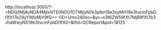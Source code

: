 http://localhost:3000/?-=NDQ3MjAyNDA4MjIxNTE0NDU1OTMjIyN7e3plbn19e3syMH19e3tvcmFpbDI1fX17e29yYWlsMjV9fQ==-0D+Umx240eo=&yc=e3t6ZW59fXt7MjB9fXt7b3JhaWwyNX19e3tvcmFpbDI1fX0=&ifid=QCReport&pid=18125